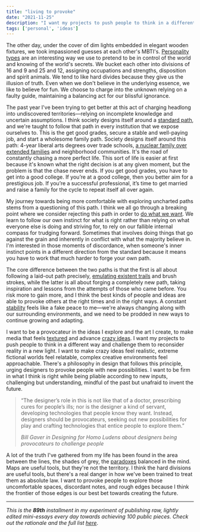 ```yaml
---
title: "living to provoke"
date: "2021-11-25"
description: "I want my projects to push people to think in a different way and challenge them to reconsider reality in a new light. I want to make crazy ideas feel realistic, extreme fictional worlds feel relatable, complex creative environments feel approachable."
tags: ['personal', 'ideas']
---
```


The other day, under the cover of dim lights embedded in elegant wooden fixtures, we took impassioned guesses at each other's MBTI's. [Personality types](/experiments/100posts/beauty/) are an interesting way we use to pretend to be in control of the world and knowing of the world's secrets. We bucket each other into divisions of 16 and 9 and 25 and 12, assigning occupations and strengths, disposition and spirit animals. We tend to like hard divides because they give us the illusion of truth. Even when we don't believe in the underlying essence, we like to believe for fun. We choose to charge into the unknown relying on a faulty guide, maintaining a balancing act for our blissful ignorance.

The past year I've been trying to get better at this act of charging headlong into undiscovered territories—relying on incomplete knowledge and uncertain assumptions. I think society designs itself around a [standard path](/posts/right-decisions), and we're taught to follow that path in every institution that we expose ourselves to. This is the get good grades, secure a stable and well-paying job, and start a wholesome family path. Society designs itself around this path: 4-year liberal arts degrees over trade schools, [a nuclear family over extended families](https://annehelen.substack.com/p/what-it-means-to-pandemic-solo#:~:text=the%20nuclear%20family%20has%20become%20the%20primary%20unit%20of%20thinking%20when%20it%20comes%20to%20the%20way%20society%20is%20organized.%20it%20is%20the%20optimized%20path%20towards%20home%20ownership%20and%20financial%20independence%2C%20%E2%80%9Cpreferred%2C%E2%80%9D%20when%20it%20comes%20to%20everything%20from%20adoption%20and%20custody%20to%20hiring%20practices) and neighborhood communities. It's the road of constantly chasing a more perfect life. This sort of life is easier at first because it's known what the right decision is at any given moment, but the problem is that the chase never ends. If you get good grades, you have to get into a good college. If you’re at a good college, then you better aim for a prestigious job. If you’re a successful professional, it’s time to get married and raise a family for the cycle to repeat itself all over again.

My journey towards being more comfortable with exploring uncharted paths stems from a questioning of this path. I think we all go through a breaking point where we consider rejecting this path in order to [do what we want](/experiments/100posts/taking-what-you-want/). We learn to follow our own instinct for what is right rather than relying on what everyone else is doing and striving for, to rely on our fallible internal compass for trudging forward. Sometimes that involves doing things that go against the grain and inherently in conflict with what the majority believe in. I'm interested in those moments of discordance, when someone's inner instinct points in a different direction from the standard because it means you have to work that much harder to forge your own path. 

The core difference between the two paths is that the first is all about following a laid-out path precisely, [emulating existent trails](/experiments/100posts/vandalism) and brush strokes, while the latter is all about forging a completely new path, taking inspiration and lessons from the attempts of those who came before. You risk more to gain more, and I think the best kinds of people and ideas are able to provoke others at the right times and in the right ways. A constant [stability](/experiments/100posts/chasing-stability) feels like a fake peace to me—we're always changing along with our surrounding environments, and we need to be prodded in new ways to continue growing and adapting. 

I want to be a provocateur in the ideas I explore and the art I create, to make media that feels [textured](/experiments/100posts/finding-texture/) and advance [crazy ideas](/experiments/100posts/crazy-ideas/). I want my projects to push people to think in a different way and challenge them to reconsider reality in a new light. I want to make crazy ideas feel realistic, extreme fictional worlds feel relatable, complex creative environments feel approachable. There's a philosophy in design that follows this principle, urging designers to provoke people with new possibilities. I want to be firm in what I think is right while being pliable according to new inputs, challenging but understanding, mindful of the past but unafraid to invent the future. 

> “The designer’s role in this is not like that of a doctor, prescribing cures for people’s ills; nor is the designer a kind of servant, developing technologies that people know they want. Instead, designers should be provocateurs, seeking out new possibilities for play and crafting technologies that entice people to explore them.”
> 
> *Bill Gaver in Designing for Homo Ludens about designers being provocateurs to challenge people*

A lot of the truth I've gathered from my life has been found in the area between the lines, the shades of grey, the [paradoxes](/posts/technology-paradox) balanced in the mind. Maps are useful tools, but they're not the territory. I think the hard divisions are useful tools, but there's a real danger in how we've been trained to treat them as absolute law. I want to provoke people to explore those uncomfortable spaces, discordant notes, and rough edges because I think the frontier of those edges is our best bet towards creating the future. 

---
*This is the **89th** installment in my experiment of publishing raw, lightly edited mini-essays every day towards achieving 100 public pieces. Check out the rationale and the full list [here](/experiments/100posts/)*.
